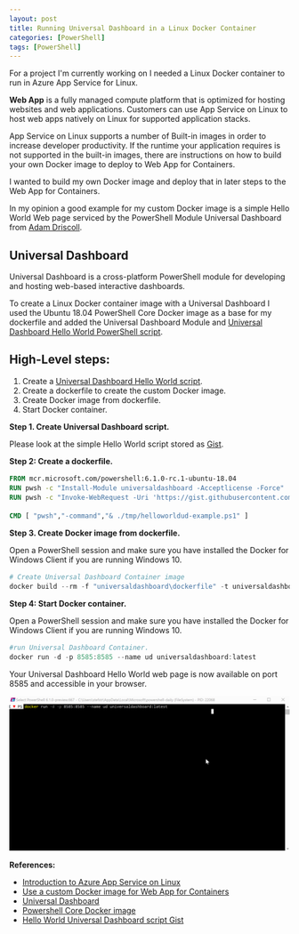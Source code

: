 ```yaml
---
layout: post
title: Running Universal Dashboard in a Linux Docker Container
categories: [PowerShell]
tags: [PowerShell]
---
```


For a project I'm currently working on I needed a Linux Docker container to run in Azure App Service for Linux.

**Web App** is a fully managed compute platform that is optimized for hosting websites and web applications. Customers can use App Service on Linux to host web apps natively on Linux for supported application stacks.

App Service on Linux supports a number of Built-in images in order to increase developer productivity. If the runtime your application requires is not supported in the built-in images, there are instructions on how to build your own Docker image to deploy to Web App for Containers.

I wanted to build my own Docker image and deploy that in later steps to the Web App for Containers.

In my opinion a good example for my custom Docker image is a simple Hello World Web page serviced by the PowerShell Module Universal Dashboard from <a href="https://twitter.com/adamdriscoll" target="_blank">Adam Driscoll</a>.

## Universal Dashboard
Universal Dashboard is a cross-platform PowerShell module for developing and hosting web-based interactive dashboards.

To create a Linux Docker container image with a Universal Dashboard I used the Ubuntu 18.04 PowerShell Core Docker image as a base for my dockerfile and added the Universal Dashboard Module and <a href="https://gist.github.com/stefanstranger/45d8129758eb44b44683c14dba2b8c45" target="_blank">Universal Dashboard Hello World PowerShell script</a>.

## High-Level steps:
1. Create a <a href="https://gist.github.com/stefanstranger/45d8129758eb44b44683c14dba2b8c45" target="_blank">Universal Dashboard Hello World script</a>.
2. Create a dockerfile to create the custom Docker image.
3. Create Docker image from dockerfile.
4. Start Docker container.


**Step 1. Create Universal Dashboard script.**

Please look at the simple Hello World script stored as <a href="https://gist.github.com/stefanstranger/45d8129758eb44b44683c14dba2b8c45" target="_blank">Gist</a>.

**Step 2: Create a dockerfile.**
```dockerfile
FROM mcr.microsoft.com/powershell:6.1.0-rc.1-ubuntu-18.04
RUN pwsh -c "Install-Module universaldashboard -Acceptlicense -Force"
RUN pwsh -c "Invoke-WebRequest -Uri 'https://gist.githubusercontent.com/stefanstranger/45d8129758eb44b44683c14dba2b8c45/raw/875f69a6f988b8d9632a63c155b9658b4d335fe1/HelloWorldUD-Example.ps1' -Method Get -OutFile /tmp/helloworldud-example.ps1"

CMD [ "pwsh","-command","& ./tmp/helloworldud-example.ps1" ]
```

**Step 3. Create Docker image from dockerfile.**

Open a PowerShell session and make sure you have installed the Docker for Windows Client if you are running Windows 10.

```powershell
# Create Universal Dashboard Container image
docker build --rm -f "universaldashboard\dockerfile" -t universaldashboard:latest universaldashboard
```

**Step 4: Start Docker container.**

Open a PowerShell session and make sure you have installed the Docker for Windows Client if you are running Windows 10.

```powershell
#run Universal Dashboard Container.
docker run -d -p 8585:8585 --name ud universaldashboard:latest
```

Your Universal Dashboard Hello World web page is now available on port 8585 and accessible in your browser.

![Universal Dashboard running in Docker container](/assets/uddocker.gif)






**References:**
* <a href="https://docs.microsoft.com/en-us/azure/app-service/containers/app-service-linux-intro" target="_blank">Introduction to Azure App Service on Linux</a>
* <a href="https://docs.microsoft.com/en-us/azure/app-service/containers/tutorial-custom-docker-image" target="_blank">Use a custom Docker image for Web App for Containers</a>
* <a href="https://universaldashboard.io/" target="_blank">Universal Dashboard</a>
* <a href="https://hub.docker.com/r/microsoft/powershell/" target="_blank">Powershell Core Docker image</a>
* <a href="https://gist.github.com/stefanstranger/45d8129758eb44b44683c14dba2b8c45" target="_blank">Hello World Universal Dashboard script Gist</a>
